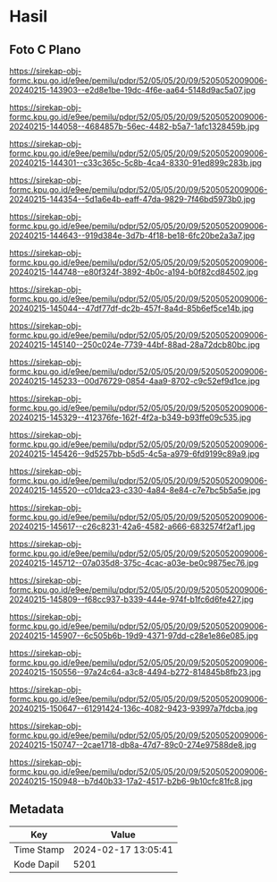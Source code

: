 # Hasil

## Foto C Plano

https://sirekap-obj-formc.kpu.go.id/e9ee/pemilu/pdpr/52/05/05/20/09/5205052009006-20240215-143903--e2d8e1be-19dc-4f6e-aa64-5148d9ac5a07.jpg

https://sirekap-obj-formc.kpu.go.id/e9ee/pemilu/pdpr/52/05/05/20/09/5205052009006-20240215-144058--4684857b-56ec-4482-b5a7-1afc1328459b.jpg

https://sirekap-obj-formc.kpu.go.id/e9ee/pemilu/pdpr/52/05/05/20/09/5205052009006-20240215-144301--c33c365c-5c8b-4ca4-8330-91ed899c283b.jpg

https://sirekap-obj-formc.kpu.go.id/e9ee/pemilu/pdpr/52/05/05/20/09/5205052009006-20240215-144354--5d1a6e4b-eaff-47da-9829-7f46bd5973b0.jpg

https://sirekap-obj-formc.kpu.go.id/e9ee/pemilu/pdpr/52/05/05/20/09/5205052009006-20240215-144643--919d384e-3d7b-4f18-be18-6fc20be2a3a7.jpg

https://sirekap-obj-formc.kpu.go.id/e9ee/pemilu/pdpr/52/05/05/20/09/5205052009006-20240215-144748--e80f324f-3892-4b0c-a194-b0f82cd84502.jpg

https://sirekap-obj-formc.kpu.go.id/e9ee/pemilu/pdpr/52/05/05/20/09/5205052009006-20240215-145044--47df77df-dc2b-457f-8a4d-85b6ef5ce14b.jpg

https://sirekap-obj-formc.kpu.go.id/e9ee/pemilu/pdpr/52/05/05/20/09/5205052009006-20240215-145140--250c024e-7739-44bf-88ad-28a72dcb80bc.jpg

https://sirekap-obj-formc.kpu.go.id/e9ee/pemilu/pdpr/52/05/05/20/09/5205052009006-20240215-145233--00d76729-0854-4aa9-8702-c9c52ef9d1ce.jpg

https://sirekap-obj-formc.kpu.go.id/e9ee/pemilu/pdpr/52/05/05/20/09/5205052009006-20240215-145329--412376fe-162f-4f2a-b349-b93ffe09c535.jpg

https://sirekap-obj-formc.kpu.go.id/e9ee/pemilu/pdpr/52/05/05/20/09/5205052009006-20240215-145426--9d5257bb-b5d5-4c5a-a979-6fd9199c89a9.jpg

https://sirekap-obj-formc.kpu.go.id/e9ee/pemilu/pdpr/52/05/05/20/09/5205052009006-20240215-145520--c01dca23-c330-4a84-8e84-c7e7bc5b5a5e.jpg

https://sirekap-obj-formc.kpu.go.id/e9ee/pemilu/pdpr/52/05/05/20/09/5205052009006-20240215-145617--c26c8231-42a6-4582-a666-6832574f2af1.jpg

https://sirekap-obj-formc.kpu.go.id/e9ee/pemilu/pdpr/52/05/05/20/09/5205052009006-20240215-145712--07a035d8-375c-4cac-a03e-be0c9875ec76.jpg

https://sirekap-obj-formc.kpu.go.id/e9ee/pemilu/pdpr/52/05/05/20/09/5205052009006-20240215-145809--f68cc937-b339-444e-974f-b1fc6d6fe427.jpg

https://sirekap-obj-formc.kpu.go.id/e9ee/pemilu/pdpr/52/05/05/20/09/5205052009006-20240215-145907--6c505b6b-19d9-4371-97dd-c28e1e86e085.jpg

https://sirekap-obj-formc.kpu.go.id/e9ee/pemilu/pdpr/52/05/05/20/09/5205052009006-20240215-150556--97a24c64-a3c8-4494-b272-814845b8fb23.jpg

https://sirekap-obj-formc.kpu.go.id/e9ee/pemilu/pdpr/52/05/05/20/09/5205052009006-20240215-150647--61291424-136c-4082-9423-93997a7fdcba.jpg

https://sirekap-obj-formc.kpu.go.id/e9ee/pemilu/pdpr/52/05/05/20/09/5205052009006-20240215-150747--2cae1718-db8a-47d7-89c0-274e97588de8.jpg

https://sirekap-obj-formc.kpu.go.id/e9ee/pemilu/pdpr/52/05/05/20/09/5205052009006-20240215-150948--b7d40b33-17a2-4517-b2b6-9b10cfc81fc8.jpg


## Metadata

| Key        | Value               |
| ---------- | ------------------- |
| Time Stamp | 2024-02-17 13:05:41 |
| Kode Dapil | 5201                |



